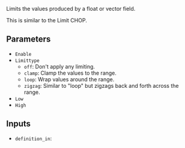 Limits the values produced by a float or vector field.

This is similar to the Limit CHOP.

## Parameters

* `Enable`
* `Limittype`
  * `off`: Don't apply any limiting.
  * `clamp`: Clamp the values to the range.
  * `loop`: Wrap values around the range.
  * `zigzag`: Similar to "loop" but zigzags back and forth across the range.
* `Low`
* `High`

## Inputs

* `definition_in`: 